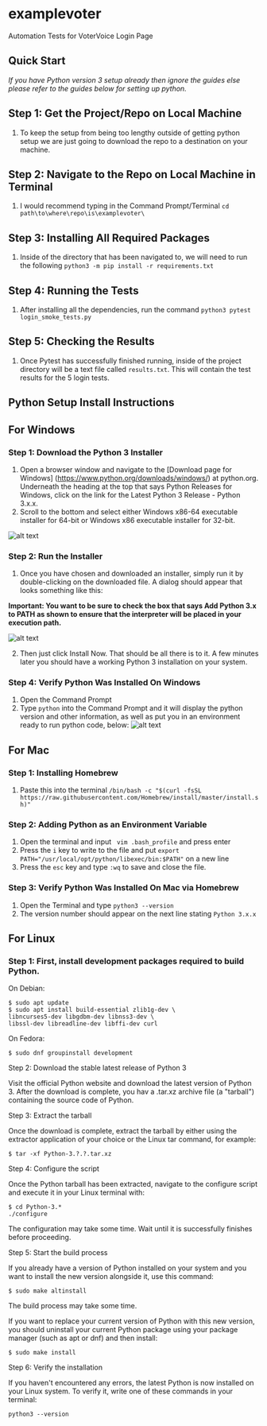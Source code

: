 # examplevoter
Automation Tests for VoterVoice Login Page
## Quick Start
*If you have Python version 3 setup already then ignore the guides else please refer to the guides below for setting up python.*

## Step 1: Get the Project/Repo on Local Machine
1. To keep the setup from being too lengthy outside of getting python setup we are just going to download the repo to a destination on your machine.

## Step 2: Navigate to the Repo on Local Machine in Terminal
1. I would recommend typing in the Command Prompt/Terminal ```cd path\to\where\repo\is\examplevoter\```

## Step 3: Installing All Required Packages
1. Inside of the directory that has been navigated to, we will need to run the following ```python3 -m pip install -r requirements.txt```

## Step 4: Running the Tests
1. After installing all the dependencies, run the command ```python3 pytest login_smoke_tests.py```

## Step 5: Checking the Results
1. Once Pytest has successfully finished running, inside of the project directory will be a text file called ```results.txt```. This will contain the test results for the 5 login tests.


## Python Setup Install Instructions

## For Windows

### Step 1: Download the Python 3 Installer

1. Open a browser window and navigate to the [Download page for Windows] (https://www.python.org/downloads/windows/) at python.org.
Underneath the heading at the top that says Python Releases for Windows, click on the link for the Latest Python 3 Release - Python 3.x.x. 
2. Scroll to the bottom and select either Windows x86-64 executable installer for 64-bit or Windows x86 executable installer for 32-bit. 

![alt text](https://phoenixnap.com/kb/wp-content/uploads/2019/04/python-for-windows.png)

### Step 2: Run the Installer

1. Once you have chosen and downloaded an installer, simply run it by double-clicking on the downloaded file. A dialog should appear that looks something like this:

**Important: You want to be sure to check the box that says Add Python 3.x to PATH as shown to ensure that the interpreter will be placed in your execution path.**

![alt text](https://phoenixnap.com/kb/wp-content/uploads/2019/04/python-setup.png)

2. Then just click Install Now. That should be all there is to it. A few minutes later you should have a working Python 3 installation on your system.

### Step 4: Verify Python Was Installed On Windows

1. Open the Command Prompt
2. Type ```python``` into the Command Prompt and it will display the python version and other information, as well as put you in an environment ready to run python code, below:
![alt text](https://phoenixnap.com/kb/wp-content/uploads/2019/04/verify-python-install-1.png)


## For Mac

### Step 1: Installing Homebrew
1. Paste this into the terminal ```/bin/bash -c "$(curl -fsSL https://raw.githubusercontent.com/Homebrew/install/master/install.sh)"```

### Step 2: Adding Python as an Environment Variable
1. Open the terminal and input ``` vim .bash_profile``` and press enter
2. Press the ```i``` key to write to the file and put ```export PATH="/usr/local/opt/python/libexec/bin:$PATH"``` on a new line
3. Press the ```esc``` key and type ```:wq``` to save and close the file.

### Step 3: Verify Python Was Installed On Mac via Homebrew
1. Open the Terminal and type ```python3 --version```
2. The version number should appear on the next line stating ```Python 3.x.x```

## For Linux

### Step 1: First, install development packages required to build Python.

On Debian:
```
$ sudo apt update
$ sudo apt install build-essential zlib1g-dev \
libncurses5-dev libgdbm-dev libnss3-dev \
libssl-dev libreadline-dev libffi-dev curl
```
On Fedora:
```
$ sudo dnf groupinstall development
```
Step 2: Download the stable latest release of Python 3

Visit the official Python website and download the latest version of Python 3. After the download is complete, you hav a .tar.xz archive file (a "tarball") containing the source code of Python.

Step 3: Extract the tarball

Once the download is complete, extract the tarball by either using the extractor application of your choice or the Linux tar command, for example:
```
$ tar -xf Python-3.?.?.tar.xz
```
Step 4: Configure the script

Once the Python tarball has been extracted, navigate to the configure script and execute it in your Linux terminal with:
```
$ cd Python-3.*
./configure
```
The configuration may take some time. Wait until it is successfully finishes before proceeding.

Step 5: Start the build process

If you already have a version of Python installed on your system and you want to install the new version alongside it, use this command:
```
$ sudo make altinstall
```
The build process may take some time.

If you want to replace your current version of Python with this new version, you should uninstall your current Python package using your package manager (such as apt or dnf) and then install:
```
$ sudo make install
```

Step 6: Verify the installation

If you haven't encountered any errors, the latest Python is now installed on your Linux system. To verify it, write one of these commands in your terminal:
```
python3 --version
```
